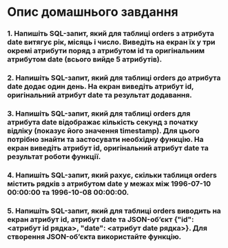 # Опис домашнього завдання

### 1. Напишіть SQL-запит, який для таблиці orders з атрибута date витягує рік, місяць і число. Виведіть на екран їх у три окремі атрибути поряд з атрибутом id та оригінальним атрибутом date (всього вийде 5 атрибутів).

### 2. Напишіть SQL-запит, який для таблиці orders до атрибута date додає один день. На екран виведіть атрибут id, оригінальний атрибут date та результат додавання.

### 3. Напишіть SQL-запит, який для таблиці orders для атрибута date відображає кількість секунд з початку відліку (показує його значення timestamp). Для цього потрібно знайти та застосувати необхідну функцію. На екран виведіть атрибут id, оригінальний атрибут date та результат роботи функції.

### 4. Напишіть SQL-запит, який рахує, скільки таблиця orders містить рядків з атрибутом date у межах між 1996-07-10 00:00:00 та 1996-10-08 00:00:00.

### 5. Напишіть SQL-запит, який для таблиці orders виводить на екран атрибут id, атрибут date та JSON-об’єкт {"id": <атрибут id рядка>, "date": <атрибут date рядка>}. Для створення JSON-об’єкта використайте функцію.

